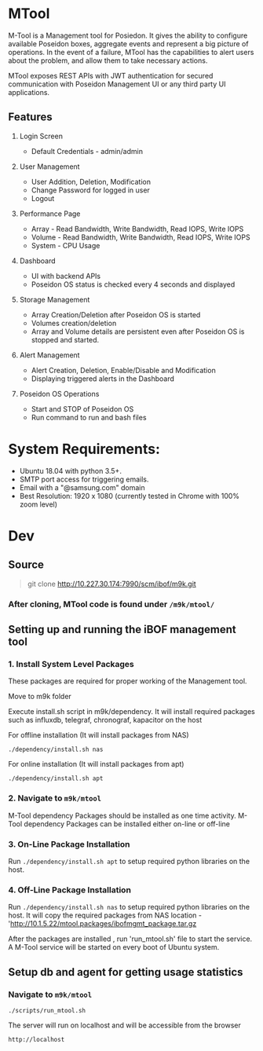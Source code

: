 # MTool 
M-Tool is a Management tool for Posiedon. It gives the ability to configure available Poseidon boxes, aggregate events and represent a big picture of operations. In the event of a failure, MTool has the capabilities to alert users about the problem, and allow them to take necessary actions.

MTool exposes REST APIs with JWT authentication for secured communication with Poseidon Management UI or any third party UI applications.

## Features
1. Login Screen
   - Default Credentials - admin/admin

2. User Management
   - User Addition, Deletion, Modification
   - Change Password for logged in user
   - Logout   

3. Performance Page
   - Array - Read Bandwidth, Write Bandwidth, Read IOPS, Write IOPS 
   - Volume - Read Bandwidth, Write Bandwidth, Read IOPS, Write IOPS
   - System - CPU Usage

4. Dashboard
   - UI with backend APIs
   - Poseidon OS status is checked every 4 seconds and displayed 
   
5. Storage Management
   - Array Creation/Deletion after Poseidon OS is started
   - Volumes creation/deletion 
   - Array and Volume details are persistent even after Poseidon OS is stopped and started.

6. Alert Management
   - Alert Creation, Deletion, Enable/Disable and Modification 
   - Displaying triggered alerts in the Dashboard
   
7. Poseidon OS Operations
   - Start and STOP of Poseidon OS 
   - Run command to run and bash files  

# System Requirements: 
- Ubuntu 18.04 with python 3.5+. 
- SMTP port access for triggering emails. 
- Email with a "@samsung.com" domain
- Best Resolution: 1920 x 1080 (currently tested in Chrome with 100% zoom level)

# Dev 
## Source 
> git clone http://10.227.30.174:7990/scm/ibof/m9k.git
### After cloning, MTool code is found under `/m9k/mtool/`

## Setting up and running the iBOF management tool

### 1. Install System Level Packages

These packages are required for proper working of the Management tool.

Move to m9k folder

Execute install.sh script in m9k/dependency. It will install required packages such as influxdb, telegraf, chronograf, kapacitor on the host

For offline installation (It will install packages from NAS)

`./dependency/install.sh nas`

For online installation (It will install packages from apt)

`./dependency/install.sh apt`

### 2. Navigate to `m9k/mtool`

M-Tool dependency Packages should be installed as one time activity.
M-Tool dependency Packages can be installed either on-line or off-line

### 3. On-Line Package Installation
Run ` ./dependency/install.sh apt ` to setup required python libraries  on the host.

### 4. Off-Line Package Installation
Run ` ./dependency/install.sh nas ` to setup required python libraries on the host.
It will copy the required packages from  NAS location -  'http://10.1.5.22/mtool.packages/ibofmgmt_package.tar.gz

After the packages are installed , run 'run_mtool.sh' file to start the service. 
A M-Tool service will be started on every boot of Ubuntu system. 

## Setup db and agent for getting usage statistics
### Navigate to `m9k/mtool`
`
./scripts/run_mtool.sh
`

The server will run on localhost and will be accessible from the browser

`
http://localhost
`
